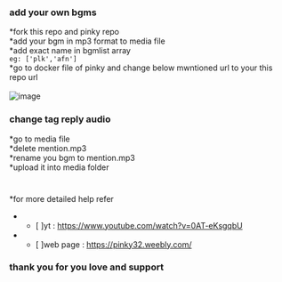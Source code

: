 ### add your own bgms

*fork this repo and pinky repo <br>
*add your bgm in mp3 format to media file <br>
*add exact name in bgmlist array <br> ```eg: ['plk','afn']``` <br>
*go to docker file of pinky and change below mwntioned url to your this repo url <br>
<br>
![image](https://user-images.githubusercontent.com/83832372/162606695-451842f8-94eb-4528-a716-10c9453de8ea.png)
### change tag reply audio

*go to media file <br>
*delete mention.mp3 <br>
*rename you bgm to mention.mp3 <br>
*upload it into media folder <br>
<br>

###
*for more detailed help refer
- - [ ]yt : https://www.youtube.com/watch?v=0AT-eKsgqbU
- - [ ]web page : https://pinky32.weebly.com/

### thank you for you love and support
